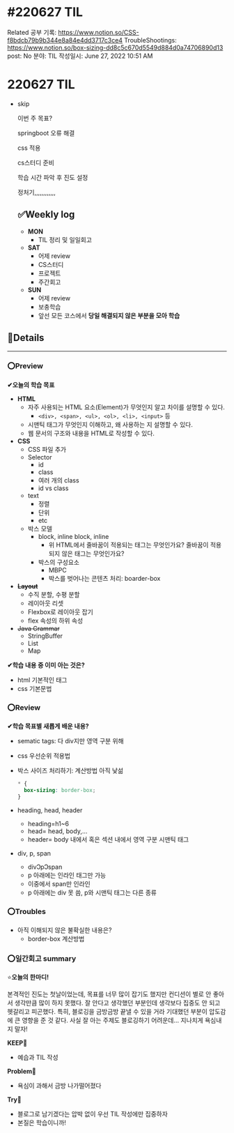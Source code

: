# #220627 TIL

Related 공부 기록: https://www.notion.so/CSS-f8bdcb79b9b344e8a84e4dd3717c3ce4
TroubleShootings: https://www.notion.so/box-sizing-dd8c5c670d5549d884d0a74706890d13
post: No
분야: TIL
작성일시: June 27, 2022 10:51 AM

# 220627 TIL

- skip
    
    이번 주 목표?
    
    springboot 오류 해결
    
    css 적용
    
    cs스터디 준비
    
    학습 시간 파악 후 진도 설정
    
    정처기,,,,,,,,,,,,
    
    ## ****✅Weekly log****
    
    - **MON**
        - TIL 정리 및 일일회고
    - **SAT**
        - 어제 review
        - CS스터디
        - 프로젝트
        - 주간회고
    - **SUN**
        - 어제 review
        - 보충학습
        - 앞선 모든 코스에서 **당일 해결되지 않은 부분을 모아 학습**

## 💌Details

---

### ⭕Preview

**✔오늘의 학습 목표**

- **HTML**
    - 자주 사용되는 HTML 요소(Element)가 무엇인지 알고 차이를 설명할 수 있다.
        - `<div>, <span>, <ul>, <ol>, <li>, <input>` 등
    - 시맨틱 태그가 무엇인지 이해하고, 왜 사용하는 지 설명할 수 있다.
    - 웹 문서의 구조와 내용을 HTML로 작성할 수 있다.
- **CSS**
    - CSS 파일 추가
    - Selector
        - id
        - class
        - 여러 개의 class
        - id vs class
    - text
        - 정렬
        - 단위
        - etc
    - 박스 모델
        - block, inline block, inline
            - 위 HTML에서 줄바꿈이 적용되는 태그는 무엇인가요? 줄바꿈이 적용되지 않은 태그는 무엇인가요?
        - 박스의 구성요소
            - MBPC
            - 박스를 벗어나는 콘텐츠 처리: boarder-box
- **~~Layout~~**
    - 수직 분할, 수평 분할
    - 레이아웃 리셋
    - Flexbox로 레이아웃 잡기
    - flex 속성의 하위 속성
- ~~Java Grammar~~
    - StringBuffer
    - List
    - Map

**✔학습 내용 중 이미 아는 것은?**

- html 기본적인 태그
- css 기본문법

### ⭕Review

**✔학습 목표별 새롭게 배운 내용?**

- sematic tags: 다 div지만 영역 구분 위해
- css 우선순위 적용법
- 박스 사이즈 처리하기: 계산방법 아직 낯섦
    
    ```css
    * {
      box-sizing: border-box;
    }
    ```
    
- heading, head, header
    - heading=h1~6
    - head= head, body,…
    - header= body 내에서 혹은 섹션 내에서 영역 구분 시맨틱 태그
- div, p, span
    - divↃpↃspan
    - p 아래에는 인라인 태그만 가능
    - 이중에서 span만 인라인
    - p 아래에는 div 못 씀, p와 시맨틱 태그는 다른 종류

### ⭕Troubles

- 아직 이해되지 않은 불확실한 내용은?
    - border-box 계산방법

### 

### ⭕일간회고 summary

⭐**오늘의 한마디!**

본격적인 진도는 첫날이었는데, 목표를 너무 많이 잡기도 했지만 컨디션이 별로 안 좋아서 생각만큼 많이 하지 못했다. 잘 안다고 생각했던 부분인데 생각보다 집중도 안 되고 헷갈리고 피곤했다. 특히, 블로깅을 금방금방 끝낼 수 있을 거라 기대했던 부분이 압도감에 큰 영향을 준 것 같다. 사실 잘 아는 주제도 블로깅하기 어려운데… 지나치게 욕심내지 말자!

**KEEP🚩**

- 예습과 TIL 작성

**Problem🚨**

- 욕심이 과해서 금방 나가떨어졌다

**Try🌱**

- 블로그로 남기겠다는 압박 없이 우선 TIL 작성에만 집중하자
- 본질은 학습이니까!